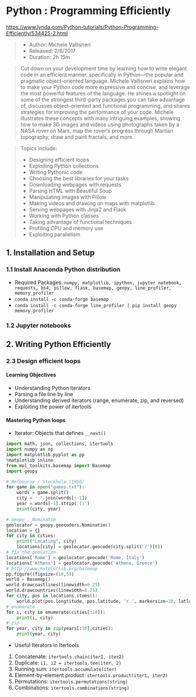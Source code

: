 # Python : Programming Efficiently

https://www.lynda.com/Python-tutorials/Python-Programming-Efficiently/534425-2.html

> * Author: Michele Vallisneri
> * Released: 2/8/2017
> * Duration: 2h 15m

> Cut down on your development time by learning how to write elegant code in an efficient manner, specifically in Python—the popular and pragmatic object-oriented language. Michele Vallisneri explains how to make your Python code more expressive and concise, and leverage the most powerful features of the language. He shines a spotlight on some of the strongest third-party packages you can take advantage of, discusses object-oriented and functional programming, and shares strategies for improving the performance of your code. Michele illustrates these concepts with many intriguing examples, showing how to make 3D images and videos using photographs taken by a NASA rover on Mars, map the rover's progress through Martian topography, draw and paint fractals, and more.

> Topics include:
> * Designing efficient loops
> * Exploiting Python collections
> * Writing Pythonic code
> * Choosing the best libraries for your tasks
> * Downloading webpages with requests
> * Parsing HTML with Beautiful Soup
> * Manipulating images with Pillow
> * Making videos and drawing on maps with matplotlib
> * Serving webpages with Jinja2 and Flask
> * Working with Python classes
> * Taking advantage of functional techniques
> * Profiling CPU and memory use
> * Exploiting parallelism

## 1. Installation and Setup
### 1.1 Install Anaconda Python distribution
* Required Packages: `numpy, matplotlib, ipython, jupyter notebook, requests, bs4, pillow, flask, basemap, geopy, line_profiler, memory_profiler`
* `conda install -c conda-forge basemap`
* `conda install -c conda-forge line_profiler | pip install geopy memory_profiler`
### 1.2 Jupyter notebooks

## 2. Writing Python Efficiently

### 2.3 Design efficient loops
#### Learning Objectives
* Understanding Python iterators
* Parsing a file line  by line
* Understanding derived iterators (range, enumerate, zip, and reversed)
* Exploiting the power of itertools

#### Mastering Python loops
* Iterator: Objects that defines `__next()`

```python
import math, json, collections, itertools
import numpy as np
import matplotlib.pyplot as pp
%matplotlib inline
from mpl_toolkits.basemap import Basemap
import geopy

# Melbourne / Stockholm (1956)
for game in open("games.txt"):
    words = game.split()
    city = ' '.join(words[:-1])
    year = words[-1].strip('()')
    print(city, year)

# Geopy , Nominatim
geolocator = geopy.geocoders.Nominatim()
location = {}
for city in cities:
    print("Locating", city)
    locations[city] = geolocator.geocode(city.split('/')[0])
# fix the geolation
locations['Rome'] = geolocator.geocode('Rome, Italy')
locations['Athens'] = geolocator.geocode('Athens, Greece')
# http://www.matplotlib.org/basemap
pp.figure((figsize=(10,5))
world = Basemap()
world.drawcoastlines(linewidth=0.25)
world.drawcountries(linewidth=0.25)
for city, pos in locations.items():
    world.plot(pos.longtitude, pos.latitude, 'r.', markersize=10, latlon=True)
# enumerate
for i, city in emumerate(cities[:10]):
    print(i, city)
# zip
for year, city in zip(years[:10],cities):
    print(year, city)
```

* Useful Iterators in Itertools
1. Concatenate: `itertools.chain(iter1, iter2)`
2. Duplicate: `i1, i2 = itertools.tee(iter, 2)`
3. Running sum: `itertools.accumulate(iter)`
4. Element-by-element product: `itertools.product(iter1, iter2)`
5. Permutations: `itertools.permutations(string)`
6. Combinations: `itertools.combinations(string)`

